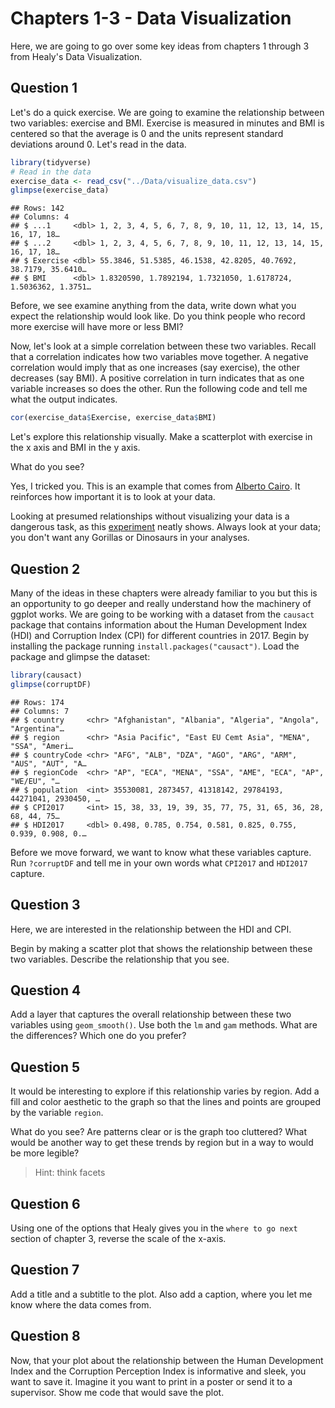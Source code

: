 # Chapters 1-3 - Data Visualization


Here, we are going to go over some key ideas from chapters 1 through 3 from Healy's Data Visualization. 

## Question 1 

Let's do a quick exercise. We are going to examine the relationship between two variables: exercise and BMI. Exercise is measured in minutes and BMI is centered so that the average is 0 and the units represent standard deviations around 0. Let's read in the data. 


```r
library(tidyverse)
# Read in the data 
exercise_data <- read_csv("../Data/visualize_data.csv")
glimpse(exercise_data)
```

```
## Rows: 142
## Columns: 4
## $ ...1     <dbl> 1, 2, 3, 4, 5, 6, 7, 8, 9, 10, 11, 12, 13, 14, 15, 16, 17, 18…
## $ ...2     <dbl> 1, 2, 3, 4, 5, 6, 7, 8, 9, 10, 11, 12, 13, 14, 15, 16, 17, 18…
## $ Exercise <dbl> 55.3846, 51.5385, 46.1538, 42.8205, 40.7692, 38.7179, 35.6410…
## $ BMI      <dbl> 1.8320590, 1.7892194, 1.7321050, 1.6178724, 1.5036362, 1.3751…
```
Before, we see examine anything from the data, write down what you expect the relationship would look like. Do you think people who record more exercise will have more or less BMI? 

Now, let's look at a simple correlation between these two variables. Recall that a correlation indicates how two variables move together. A negative correlation would imply that as one increases (say exercise), the other decreases (say BMI). A positive correlation in turn indicates that as one variable increases so does the other. Run the following code and tell me what the output indicates.  


```r
cor(exercise_data$Exercise, exercise_data$BMI)
```

Let's explore this relationship visually. Make a scatterplot with exercise in the x axis and BMI in the y axis. 

What do you see? 

Yes, I tricked you. This is an example that comes from [Alberto Cairo](https://twitter.com/AlbertoCairo). It reinforces how important it is to look at your data.

Looking at presumed relationships without visualizing your data is a dangerous task, as this [experiment](https://genomebiology.biomedcentral.com/articles/10.1186/s13059-020-02133-w#article-info) neatly shows. Always look at your data; you don't want any Gorillas or Dinosaurs in your analyses. 

## Question 2 

Many of the ideas in these chapters were already familiar to you but this is an opportunity to go deeper and really understand how the machinery of ggplot works. We are going to be working with a dataset from the `causact` package that contains information about the Human Development Index (HDI) and Corruption Index (CPI) for different countries in 2017. Begin by installing the package running `install.packages("causact")`. Load the package and glimpse the dataset: 


```r
library(causact)
glimpse(corruptDF)
```

```
## Rows: 174
## Columns: 7
## $ country     <chr> "Afghanistan", "Albania", "Algeria", "Angola", "Argentina"…
## $ region      <chr> "Asia Pacific", "East EU Cemt Asia", "MENA", "SSA", "Ameri…
## $ countryCode <chr> "AFG", "ALB", "DZA", "AGO", "ARG", "ARM", "AUS", "AUT", "A…
## $ regionCode  <chr> "AP", "ECA", "MENA", "SSA", "AME", "ECA", "AP", "WE/EU", "…
## $ population  <int> 35530081, 2873457, 41318142, 29784193, 44271041, 2930450, …
## $ CPI2017     <int> 15, 38, 33, 19, 39, 35, 77, 75, 31, 65, 36, 28, 68, 44, 75…
## $ HDI2017     <dbl> 0.498, 0.785, 0.754, 0.581, 0.825, 0.755, 0.939, 0.908, 0.…
```

Before we move forward, we want to know what these variables capture. Run `?corruptDF` and tell me in your own words what `CPI2017` and `HDI2017` capture.

## Question 3 

Here, we are interested in the relationship between the HDI and CPI. 

Begin by making a scatter plot that shows the relationship between these two variables. Describe the relationship that you see. 

## Question 4 

Add a layer that captures the overall relationship between these two variables using `geom_smooth()`. Use both the `lm` and `gam` methods. What are the differences? Which one do you prefer? 

## Question 5 

It would be interesting to explore if this relationship varies by region. Add a fill and color aesthetic to the graph so that the lines and points are grouped by the variable `region`. 

What do you see? Are patterns clear or is the graph too cluttered? What would be another way to get these trends by region but in a way to would be more legible? 

> Hint: think facets

## Question 6 

Using one of the options that Healy gives you in the `where to go next` section of chapter 3, reverse the scale of the x-axis. 

## Question 7 

Add a title and a subtitle to the plot. Also add a caption, where you let me know where the data comes from. 

## Question 8 

Now, that your plot about the relationship between the Human Development Index and the Corruption Perception Index is informative and sleek, you want to save it. Imagine it you want to print in a poster or send it to a supervisor. Show me code that would save the plot. 

